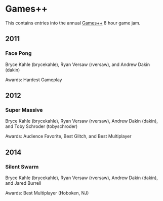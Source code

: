 # Games++
This contains entries into the annual [Games++](http://www.driftstation.org/gamesplusplus/) 8 hour game jam.

## 2011
### Face Pong 
Bryce Kahle (brycekahle), Ryan Versaw (rversaw), and Andrew Dakin (dakin)

Awards: Hardest Gameplay

## 2012
### Super Massive
Bryce Kahle (brycekahle), Ryan Versaw (rversaw), Andrew Dakin (dakin), and Toby Schroder (tobyschroder)

Awards: Audience Favorite, Best Glitch, and Best Multiplayer

## 2014
### Silent Swarm
Bryce Kahle (brycekahle), Ryan Versaw (rversaw), Andrew Dakin (dakin), and Jared Burrell

Awards: Best Multiplayer (Hoboken, NJ)
